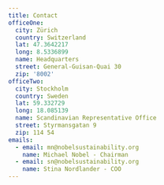 ```yaml
---
title: Contact
officeOne:
  city: Zürich
  country: Switzerland
  lat: 47.3642217
  long: 8.5336899
  name: Headquarters
  street: General-Guisan-Quai 30
  zip: '8002'
officeTwo:
  city: Stockholm
  country: Sweden
  lat: 59.332729
  long: 18.085139
  name: Scandinavian Representative Office
  street: Styrmansgatan 9
  zip: 114 54
emails:
  - email: mn@nobelsustainability.org
    name: Michael Nobel - Chairman
  - email: sn@nobelsustainability.org
    name: Stina Nordlander - COO
---
```


